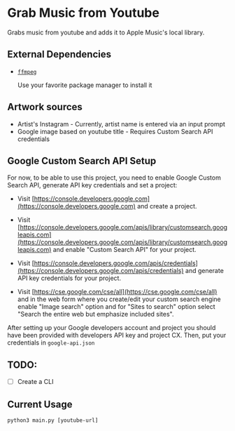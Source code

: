 # Grab Music from Youtube

Grabs music from youtube and adds it to Apple Music's local library.

## External Dependencies

- [`ffmpeg`](https://ffmpeg.org)

    Use your favorite package manager to install it

## Artwork sources

- Artist's Instagram - Currently, artist name is entered via an input prompt
- Google image based on youtube title - Requires Custom Search API credentials

## Google Custom Search API Setup

For now, to be able to use this project, you need to enable Google Custom Search API, generate API key credentials and set a project:

-   Visit [https://console.developers.google.com](https://console.developers.google.com) and create a project.

-   Visit [https://console.developers.google.com/apis/library/customsearch.googleapis.com](https://console.developers.google.com/apis/library/customsearch.googleapis.com) and enable "Custom Search API" for your project.

-   Visit [https://console.developers.google.com/apis/credentials](https://console.developers.google.com/apis/credentials) and generate API key credentials for your project.

-   Visit [https://cse.google.com/cse/all](https://cse.google.com/cse/all) and in the web form where you create/edit your custom search engine enable "Image search" option and for "Sites to search" option select "Search the entire web but emphasize included sites".  

After setting up your Google developers account and project you should have been provided with developers API key and project CX.
Then, put your credentials in `google-api.json`

## TODO:

- [ ] Create a CLI

## Current Usage

```
python3 main.py [youtube-url]
```